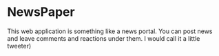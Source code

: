# NewsPaper
This web application is something like a news portal. You can post news and leave comments and reactions under them. I would call it a little tweeter)
